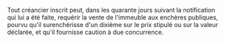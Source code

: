 Tout créancier inscrit peut, dans les quarante jours suivant la notification qui lui a été faite, requérir la vente de l'immeuble aux enchères publiques, pourvu qu'il surenchérisse d'un dixième sur le prix stipulé ou sur la valeur déclarée, et qu'il fournisse caution à due concurrence.
